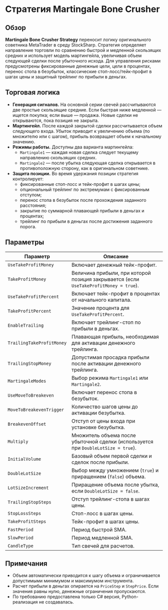 # Стратегия Martingale Bone Crusher

## Обзор

**Martingale Bone Crusher Strategy** переносит логику оригинального советника MetaTrader в среду StockSharp. Стратегия определяет направление торговли по сравнению быстрой и медленной скользящих средних и использует модель мартингейла, увеличивая объем следующей сделки после убыточного исхода. Для управления рисками предусмотрены фиксированные денежные цели, цели в процентах, перенос стопа в безубыток, классические стоп-лосс/тейк-профит в шагах цены и защитный трейлинг по прибыли в деньгах.

## Торговая логика

- **Генерация сигналов.** На основной серии свечей рассчитываются две простые скользящие средние. Если быстрая ниже медленной — ищется покупка; если выше — продажа. Новые сделки не открываются, пока позиция не закрыта.
- **Мартингейл.** После каждой закрытой сделки рассчитывается объем следующего входа. Убыток приводит к увеличению объема (по множителю или с шагом), прибыль возвращает объем к начальному значению.
- **Режимы работы.** Доступны два варианта мартингейла:
  - `Martingale1` — каждая новая сделка следует текущему направлению скользящих средних.
  - `Martingale2` — после убытка следующая сделка открывается в противоположную сторону, как в оригинальном советнике.
- **Защита позиции.** Во время удержания позиции стратегия контролирует:
  - фиксированные стоп-лосс и тейк-профит в шагах цены;
  - опциональный трейлинг по экстремумам с фиксированным отступом;
  - перенос стопа в безубыток после прохождения заданного расстояния;
  - закрытие по суммарной плавающей прибыли в деньгах и процентах;
  - трейлинг по прибыли в деньгах после достижения заданного порога.

## Параметры

| Параметр | Описание |
|----------|----------|
| `UseTakeProfitMoney` | Включает денежный тейк-профит. |
| `TakeProfitMoney` | Величина прибыли, при которой позиция закрывается (если `UseTakeProfitMoney = true`). |
| `UseTakeProfitPercent` | Включает тейк-профит в процентах от начального капитала. |
| `TakeProfitPercent` | Значение процента для `UseTakeProfitPercent`. |
| `EnableTrailing` | Включает трейлинг-стоп по прибыли в деньгах. |
| `TrailingTakeProfitMoney` | Плавающая прибыль, необходимая для активации денежного трейлинга. |
| `TrailingStopMoney` | Допустимая просадка прибыли после активации денежного трейлинга. |
| `MartingaleModes` | Выбор режима `Martingale1` или `Martingale2`. |
| `UseMoveToBreakeven` | Включает перенос стопа в безубыток. |
| `MoveToBreakevenTrigger` | Количество шагов цены до активации безубытка. |
| `BreakevenOffset` | Отступ от цены входа при установке безубытка. |
| `Multiply` | Множитель объема после убыточной сделки (используется при `DoubleLotSize = true`). |
| `InitialVolume` | Базовый объем первой сделки и сделок после прибыли. |
| `DoubleLotSize` | Выбор между умножением (`true`) и приращением (`false`) объема. |
| `LotSizeIncrement` | Приращение объема после убытка, если `DoubleLotSize = false`. |
| `TrailingStopSteps` | Отступ трейлинг-стопа в шагах цены. |
| `StopLossSteps` | Стоп-лосс в шагах цены. |
| `TakeProfitSteps` | Тейк-профит в шагах цены. |
| `FastPeriod` | Период быстрой SMA. |
| `SlowPeriod` | Период медленной SMA. |
| `CandleType` | Тип свечей для расчетов. |

## Примечания

- Объем автоматически приводится к шагу объема и ограничивается допустимыми минимумом и максимумом инструмента.
- Расчет прибыли в деньгах опирается на `PriceStep` и `StepPrice`. Если значения равны нулю, денежные ограничения пропускаются.
- По требованию предоставлена только C# версия, Python-реализация не создавалась.
